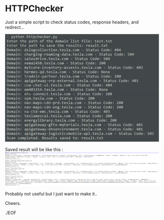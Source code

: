 # HTTPChecker
Just a simple script to check status codes, response headers, and redirect...

![alt text](https://github.com/VanessaEvo/HTTPChecker/blob/main/script.PNG?raw=true)

Saved result will be like this :
![alt text](https://github.com/VanessaEvo/HTTPChecker/blob/main/result.PNG?raw=true)

Probably not useful but I just want to make it..

Cheers.

./EOF
